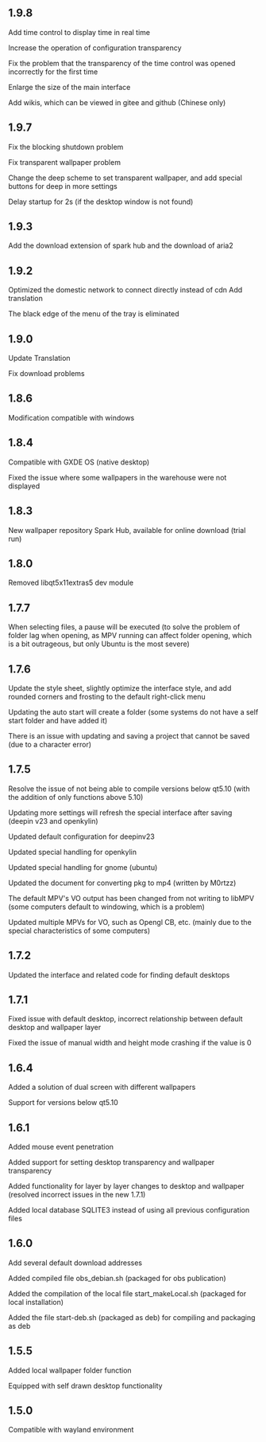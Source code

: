 ## 1.9.8

Add time control to display time in real time

Increase the operation of configuration transparency

Fix the problem that the transparency of the time control was opened incorrectly for the first time

Enlarge the size of the main interface

Add wikis, which can be viewed in gitee and github (Chinese only)

## 1.9.7

Fix the blocking shutdown problem

Fix transparent wallpaper problem

Change the deep scheme to set transparent wallpaper, and add special buttons for deep in more settings

Delay startup for 2s (if the desktop window is not found)

## 1.9.3

Add the download extension of spark hub and the download of aria2

## 1.9.2

Optimized the domestic network to connect directly instead of cdn
Add translation

The black edge of the menu of the tray is eliminated

## 1.9.0

Update Translation

Fix download problems

## 1.8.6

Modification compatible with windows

## 1.8.4

Compatible with GXDE OS (native desktop)

Fixed the issue where some wallpapers in the warehouse were not displayed

## 1.8.3

New wallpaper repository Spark Hub, available for online download (trial run)

## 1.8.0

Removed libqt5x11extras5 dev module


## 1.7.7

When selecting files, a pause will be executed (to solve the problem of folder lag when opening, as MPV running can affect folder opening, which is a bit outrageous, but only Ubuntu is the most severe)



## 1.7.6

Update the style sheet, slightly optimize the interface style, and add rounded corners and frosting to the default right-click menu

Updating the auto start will create a folder (some systems do not have a self start folder and have added it)

There is an issue with updating and saving a project that cannot be saved (due to a character error)



## 1.7.5

Resolve the issue of not being able to compile versions below qt5.10 (with the addition of only functions above 5.10)

Updating more settings will refresh the special interface after saving (deepin v23 and openkylin)

Updated default configuration for deepinv23

Updated special handling for openkylin

Updated special handling for gnome (ubuntu)

Updated the document for converting pkg to mp4 (written by M0rtzz)

The default MPV's VO output has been changed from not writing to libMPV (some computers default to windowing, which is a problem)

Updated multiple MPVs for VO, such as Opengl CB, etc. (mainly due to the special characteristics of some computers)


## 1.7.2

Updated the interface and related code for finding default desktops



## 1.7.1

Fixed issue with default desktop, incorrect relationship between default desktop and wallpaper layer

Fixed the issue of manual width and height mode crashing if the value is 0



## 1.6.4

Added a solution of dual screen with different wallpapers

Support for versions below qt5.10



## 1.6.1

Added mouse event penetration

Added support for setting desktop transparency and wallpaper transparency

Added functionality for layer by layer changes to desktop and wallpaper (resolved incorrect issues in the new 1.7.1)

Added local database SQLITE3 instead of using all previous configuration files



## 1.6.0

Add several default download addresses

Added compiled file obs_debian.sh (packaged for obs publication)

Added the compilation of the local file start_makeLocal.sh (packaged for local installation)

Added the file start-deb.sh (packaged as deb) for compiling and packaging as deb



## 1.5.5

Added local wallpaper folder function

Equipped with self drawn desktop functionality


## 1.5.0

Compatible with wayland environment